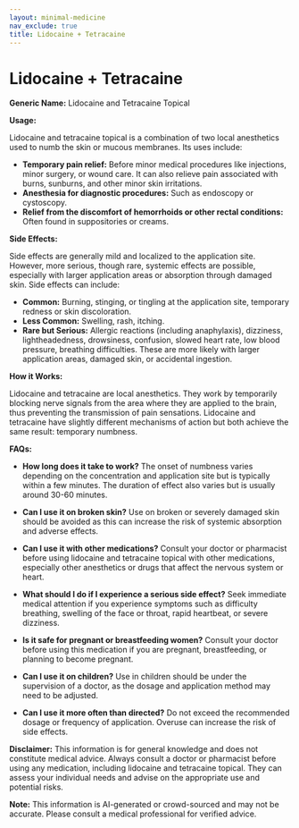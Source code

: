 ```yaml
---
layout: minimal-medicine
nav_exclude: true
title: Lidocaine + Tetracaine
---
```


# Lidocaine + Tetracaine

**Generic Name:** Lidocaine and Tetracaine Topical

**Usage:**

Lidocaine and tetracaine topical is a combination of two local anesthetics used to numb the skin or mucous membranes.  Its uses include:

* **Temporary pain relief:**  Before minor medical procedures like injections, minor surgery, or wound care.  It can also relieve pain associated with burns, sunburns, and other minor skin irritations.
* **Anesthesia for diagnostic procedures:**  Such as endoscopy or cystoscopy.
* **Relief from the discomfort of hemorrhoids or other rectal conditions:** Often found in suppositories or creams.


**Side Effects:**

Side effects are generally mild and localized to the application site.  However, more serious, though rare, systemic effects are possible, especially with larger application areas or absorption through damaged skin.  Side effects can include:

* **Common:** Burning, stinging, or tingling at the application site, temporary redness or skin discoloration.
* **Less Common:** Swelling, rash, itching.
* **Rare but Serious:** Allergic reactions (including anaphylaxis), dizziness, lightheadedness, drowsiness, confusion, slowed heart rate, low blood pressure, breathing difficulties.  These are more likely with larger application areas, damaged skin, or accidental ingestion.


**How it Works:**

Lidocaine and tetracaine are local anesthetics. They work by temporarily blocking nerve signals from the area where they are applied to the brain, thus preventing the transmission of pain sensations. Lidocaine and tetracaine have slightly different mechanisms of action but both achieve the same result: temporary numbness.


**FAQs:**

* **How long does it take to work?** The onset of numbness varies depending on the concentration and application site but is typically within a few minutes.  The duration of effect also varies but is usually around 30-60 minutes.

* **Can I use it on broken skin?**  Use on broken or severely damaged skin should be avoided as this can increase the risk of systemic absorption and adverse effects.

* **Can I use it with other medications?**  Consult your doctor or pharmacist before using lidocaine and tetracaine topical with other medications, especially other anesthetics or drugs that affect the nervous system or heart.

* **What should I do if I experience a serious side effect?** Seek immediate medical attention if you experience symptoms such as difficulty breathing, swelling of the face or throat, rapid heartbeat, or severe dizziness.

* **Is it safe for pregnant or breastfeeding women?**  Consult your doctor before using this medication if you are pregnant, breastfeeding, or planning to become pregnant.

* **Can I use it on children?** Use in children should be under the supervision of a doctor, as the dosage and application method may need to be adjusted.

* **Can I use it more often than directed?**  Do not exceed the recommended dosage or frequency of application.  Overuse can increase the risk of side effects.


**Disclaimer:** This information is for general knowledge and does not constitute medical advice.  Always consult a doctor or pharmacist before using any medication, including lidocaine and tetracaine topical.  They can assess your individual needs and advise on the appropriate use and potential risks.


**Note:** This information is AI-generated or crowd-sourced and may not be accurate. Please consult a medical professional for verified advice.